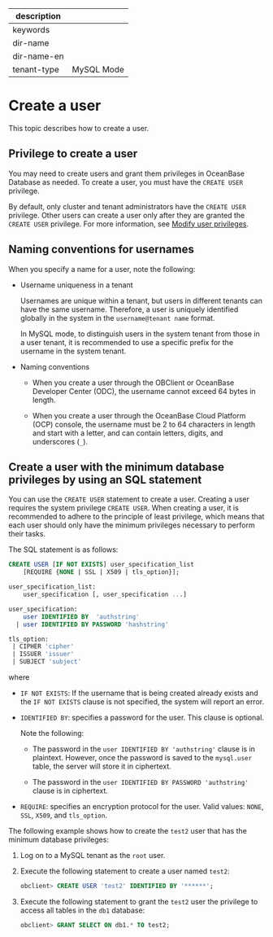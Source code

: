 |description||
|---|---|
|keywords||
|dir-name||
|dir-name-en||
|tenant-type|MySQL Mode|

# Create a user

This topic describes how to create a user.

## Privilege to create a user

You may need to create users and grant them privileges in OceanBase Database as needed. To create a user, you must have the `CREATE USER` privilege.

By default, only cluster and tenant administrators have the `CREATE USER` privilege. Other users can create a user only after they are granted the `CREATE USER` privilege. For more information, see [Modify user privileges](../200.permission-of-mysql-mode/500.modify-user-permissions-of-mysql-mode.md).

## Naming conventions for usernames

When you specify a name for a user, note the following:

* Username uniqueness in a tenant

   Usernames are unique within a tenant, but users in different tenants can have the same username. Therefore, a user is uniquely identified globally in the system in the `username@tenant name` format.

   In MySQL mode, to distinguish users in the system tenant from those in a user tenant, it is recommended to use a specific prefix for the username in the system tenant.

* Naming conventions

   * When you create a user through the OBClient or OceanBase Developer Center (ODC), the username cannot exceed 64 bytes in length.

   * When you create a user through the OceanBase Cloud Platform (OCP) console, the username must be 2 to 64 characters in length and start with a letter, and can contain letters, digits, and underscores (`_`).

## Create a user with the minimum database privileges by using an SQL statement

You can use the `CREATE USER` statement to create a user. Creating a user requires the system privilege `CREATE USER`. When creating a user, it is recommended to adhere to the principle of least privilege, which means that each user should only have the minimum privileges necessary to perform their tasks.

The SQL statement is as follows:

```sql
CREATE USER [IF NOT EXISTS] user_specification_list
    [REQUIRE {NONE | SSL | X509 | tls_option}];

user_specification_list:
    user_specification [, user_specification ...]

user_specification:
    user IDENTIFIED BY  'authstring'
  | user IDENTIFIED BY PASSWORD 'hashstring'

tls_option:
 | CIPHER 'cipher'
 | ISSUER 'issuer'
 | SUBJECT 'subject'
```

where

* `IF NOT EXISTS`: If the username that is being created already exists and the `IF NOT EXISTS` clause is not specified, the system will report an error.

* `IDENTIFIED BY`: specifies a password for the user. This clause is optional.

   Note the following:

   * The password in the `user IDENTIFIED BY 'authstring'` clause is in plaintext. However, once the password is saved to the `mysql.user` table, the server will store it in ciphertext.

   * The password in the `user IDENTIFIED BY PASSWORD 'authstring'` clause is in ciphertext.

* `REQUIRE`: specifies an encryption protocol for the user. Valid values: `NONE`, `SSL`, `X509`, and `tls_option`.

The following example shows how to create the `test2` user that has the minimum database privileges:

1. Log on to a MySQL tenant as the `root` user.

2. Execute the following statement to create a user named `test2`:

   ```sql
   obclient> CREATE USER 'test2' IDENTIFIED BY '******';
   ```

3. Execute the following statement to grant the `test2` user the privilege to access all tables in the `db1` database:

   ```sql
   obclient> GRANT SELECT ON db1.* TO test2;
   ```

